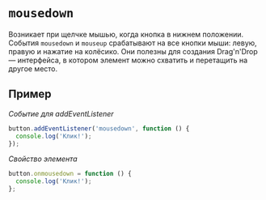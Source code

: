 # `mousedown`

Возникает при щелчке мышью, когда кнопка в нижнем положении. События `mousedown` и `mouseup` срабатывают на все кнопки мыши: левую, правую и нажатие на колёсико. Они полезны для создания Drag'n'Drop — интерфейса, в котором элемент можно схватить и перетащить на другое место.

## Пример

_Событие для addEventListener_

```js
button.addEventListener('mousedown', function () {
  console.log('Клик!');
});
```

_Свойство элемента_

```js
button.onmousedown = function () {
  console.log('Клик!');
};
```
